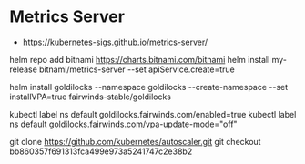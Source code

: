 # Metrics Server
- https://kubernetes-sigs.github.io/metrics-server/


helm repo add bitnami https://charts.bitnami.com/bitnami
helm install my-release bitnami/metrics-server --set apiService.create=true


helm install goldilocks --namespace goldilocks --create-namespace --set installVPA=true fairwinds-stable/goldilocks

kubectl label ns default goldilocks.fairwinds.com/enabled=true
kubectl label ns default goldilocks.fairwinds.com/vpa-update-mode="off"

git clone https://github.com/kubernetes/autoscaler.git
git checkout bb860357f691313fca499e973a5241747c2e38b2